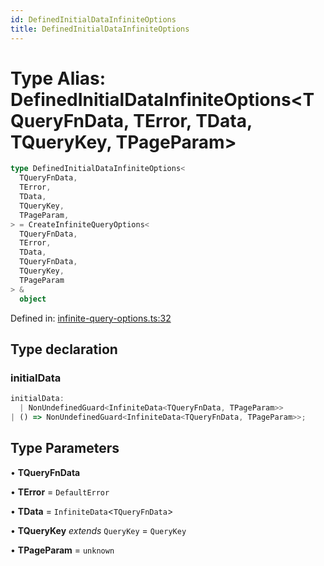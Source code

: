 ```yaml
---
id: DefinedInitialDataInfiniteOptions
title: DefinedInitialDataInfiniteOptions
---
```


<!-- DO NOT EDIT: this page is autogenerated from the type comments -->

# Type Alias: DefinedInitialDataInfiniteOptions\<TQueryFnData, TError, TData, TQueryKey, TPageParam\>

```ts
type DefinedInitialDataInfiniteOptions<
  TQueryFnData,
  TError,
  TData,
  TQueryKey,
  TPageParam,
> = CreateInfiniteQueryOptions<
  TQueryFnData,
  TError,
  TData,
  TQueryFnData,
  TQueryKey,
  TPageParam
> &
  object
```

Defined in: [infinite-query-options.ts:32](https://github.com/TanStack/query/blob/main/packages/angular-query-experimental/src/infinite-query-options.ts#L32)

## Type declaration

### initialData

```ts
initialData:
  | NonUndefinedGuard<InfiniteData<TQueryFnData, TPageParam>>
| () => NonUndefinedGuard<InfiniteData<TQueryFnData, TPageParam>>;
```

## Type Parameters

• **TQueryFnData**

• **TError** = `DefaultError`

• **TData** = `InfiniteData`\<`TQueryFnData`\>

• **TQueryKey** _extends_ `QueryKey` = `QueryKey`

• **TPageParam** = `unknown`
